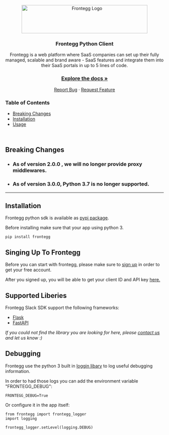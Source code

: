 <br />
<div align="center">
<img src="https://fronteggstuff.blob.core.windows.net/frongegg-logos/logo-transparent.png" alt="Frontegg Logo" width="400" height="90">

<h3 align="center">Frontegg Python Client</h3>

  <p align="center">
    Frontegg is a web platform where SaaS companies can set up their fully managed, scalable and brand aware - SaaS features and integrate them into their SaaS portals in up to 5 lines of code.
    <br />
    <h3><a href="https://docs.frontegg.com/docs/using-frontegg-sdk"><strong>Explore the docs »</strong></a></h3>
    <a href="https://github.com/frontegg/python-sdk/issues">Report Bug</a>
    ·
    <a href="https://github.com/frontegg/python-sdk/issues">Request Feature</a>
  </p>
</div>

<h3>Table of Contents</h3>
<ul>
    <li><a href="#breaking-changes">Breaking Changes</a></li>
    <li><a href="#installation">Installation</a></li>
    <li><a href="#usage">Usage</a></li>
</ul>

<br/>

## Breaking Changes

* ### As of version 2.0.0 , we will no longer provide proxy middlewares.
* ### As of version 3.0.0, Python 3.7 is no longer supported.

---

## Installation  
Frontegg python sdk is available as [pypi package](https://pypi.org/project/frontegg).   
  
Before installing make sure that your app using python 3.

```  
pip install frontegg  
```  
## Singing Up To Frontegg
Before you can start with frontegg, please make sure to [sign up](https://portal.frontegg.com/signup) in order to get your free account.

After you signed up, you will be able to get your client ID and API key [here.](https://portal.frontegg.com/administration)
  
  
## Supported Liberies
Frontegg Slack SDK support the following frameworks: 
  
 - [Flask](frontegg/flask)  
 - [FastAPI](frontegg/fastapi)  
  
*If you could not find the library you are looking for here, please [contact us](https://frontegg.com/contact) and let us know :)*  
  
## Debugging  
Frontegg use the python 3 built in [loggin libary](https://docs.python.org/3/library/logging.html) to log useful debugging information.  
  
In order to had those logs you can add the environment variable "FRONTEGG_DEBUG":  
```  
FRONTEGG_DEBUG=True  
``` 
Or configure it in the app itself:  
```  
from frontegg import frontegg_logger  
import logging  
  
frontegg_logger.setLevel(logging.DEBUG)  
```
